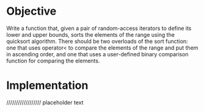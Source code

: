 # Objective

Write a function that, given a pair of random-access iterators to define its lower and upper bounds, sorts the elements of the range using the quicksort algorithm. There should be two overloads of the sort function: one that uses operator< to compare the elements of the range and put them in ascending order, and one that uses a user-defined binary comparison function for comparing the elements.

# Implementation

////////////////// placeholder text